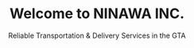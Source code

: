 <!DOCTYPE html>
<html lang="en">
<head>
  <meta charset="UTF-8">
  <meta name="viewport" content="width=device-width, initial-scale=1.0">
  <title>NINAWA INC.</title>
  <link rel="stylesheet" href="styles.css">
</head>
<body>
  <header>
    <h1>Welcome to NINAWA INC.</h1>
    <p>Reliable Transportation & Delivery Services in the GTA</p>
  </header>
</body>
</html>
